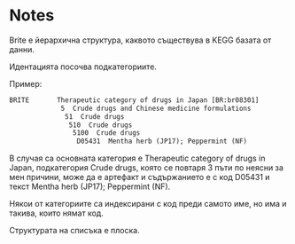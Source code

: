 # Notes

Brite е йерархична структура, каквото съществува в KEGG базата от данни.

Идентацията посочва подкатегориите.

Пример:

```txt
BRITE       Therapeutic category of drugs in Japan [BR:br08301]
             5  Crude drugs and Chinese medicine formulations
              51  Crude drugs
               510  Crude drugs
                5100  Crude drugs
                 D05431  Mentha herb (JP17); Peppermint (NF)
```

В случая са основната категория е Therapeutic category of drugs in Japan, подкатегория Crude drugs, която се повтаря 3 пъти по неясни за мен причини, може да е артефакт и съдържанието е с код D05431 и текст Mentha herb (JP17); Peppermint (NF).

Някои от категориите са индексирани с код преди самото име, но има и такива, които нямат код.

Структурата на списъка е плоска.

